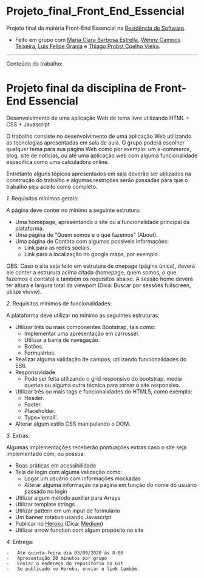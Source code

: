 # Projeto_final_Front_End_Essencial

Projeto final da matéria Front-End Essencial na [Residência de Software](http://serratec.org/residencia-de-software/).

- Feito em grupo com [Maria Clara Barbosa Estrella](https://github.com/mariaclarabarbosa), [Wenny Campos Teixeira](https://github.com/wennycampos), [Luis Felipe Granja](https://github.com/lfcgranja) e [Thiago Probst Coelho Vieira](https://github.com/ThiagoProbst).

---------------------------------------------------------------------------------------------------------------------------------------------
Conteúdo do trabalho:

# Projeto final da disciplina de Front-End Essencial

Desenvolvimento de uma aplicação Web de tema livre utilizando HTML + CSS + Javascript 

O trabalho consiste no desenvolvimento de uma aplicação Web utilizando as tecnologias apresentadas em sala de aula.
O grupo poderá escolher qualquer tema para sua página Web como por exemplo: um e-commerce, blog, site de notícias, ou até uma aplicação web com alguma funcionalidade específica como uma calculadora online.

Entretanto alguns tópicos apresentados em sala deverão ser utilizados na construção do trabalho e algumas restrições serão passadas para que o trabalho seja aceito como completo.

     


*1.* Requisitos mínimos gerais:

A página deve conter no mínimo a seguinte estrutura:

-	Uma homepage, apresentando o site ou a funcionalidade principal da plataforma.
-	Uma página de “Quem somos e o que fazemos” (About).
-	Uma página de Contato com algumas possíveis informações:
    *	Link para as redes sociais.
    *	Link para a localização no google maps, por exemplo. 

OBS: Caso o site seja feito em estrutura de onepage (página única), deverá ele conter a estrurura acima citada (homepage, quem somos, o que fazemos e contato) e também os requisitos abaixo.  A sessão home deverá ter altura e largura total da viewport (Dica: Buscar por sessões fullscreen, utilize vh/vw).

     


*2.* Requisitos mínimos de funcionalidades:

A plataforma deve utilizar no mínimo as seguintes estruturas:

-	Utilizar três ou mais componentes Bootstrap, tais como:
    *	Implementar uma apresentação em carrossel.
    *	Utilizar a barra de navegação.
    *	Botões.
    *	Formulários.
-	Realizar alguma validação de campos, utilizando funcionalidades do ES6.
-	Responsividade
    *	Pode ser feita utilizando o grid responsivo do bootstrap, media queries ou alguma outra técnica para tornar o site responsivo. 
-	Utilizar três ou mais tags e funcionalidades do HTML5, como exemplo:
    *	Header.
    *	Footer.
    *	Placeholder.
    *	Type='email'.
-	Alterar algum estilo CSS manipulando o DOM.

     


*3.* Extras:

Algumas implementações receberão pontuações extras caso o site seja implementado com, ou possua:

-	Boas práticas em acessibilidade
-	Tela de login com alguma validação como:
    *	Logar um usuário com informações mockadas 
    *	Alterar alguma informação na página em função do nome do usuário passado no login
-	Utilizar algum método auxiliar para Arrays
-	Utilizar template strings
-	Utilizar pattern em um input de formulário
-	Um banner rotativo usando Javascript
-	Publicar no [Heroku](https://www.heroku.com/) (Dica: [Medium](https://medium.com/@agavitalis/how-to-deploy-a-simple-static-html-website-on-heroku-492697238e48))
-	Utilizar arrow function com algum propósito no site

     


*4.* Entrega:

    -	Até quinta-feira dia 03/09/2020 às 8:00
    -	Apresentação 20 minutos por grupo
    -	Enviar o endereço do repositório do Git
    -	Se publicado no Heroku, enviar o link também.